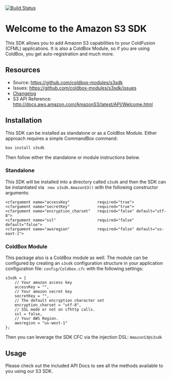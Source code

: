 [![Build Status](https://travis-ci.org/coldbox-modules/s3sdk.svg?branch=master)](https://travis-ci.org/coldbox-modules/s3sdk)

# Welcome to the Amazon S3 SDK

This SDK allows you to add Amazon S3 capabilities to your ColdFusion (CFML) applications. It is also a ColdBox Module, so if you are using ColdBox, you get auto-registration and much more.

## Resources

* Source: https://github.com/coldbox-modules/s3sdk
* Issues: https://github.com/coldbox-modules/s3sdk/issues
* [Changelog](changelog.md)
* S3 API Reference: http://docs.aws.amazon.com/AmazonS3/latest/API/Welcome.html

## Installation 
This SDK can be installed as standalone or as a ColdBox Module.  Either approach requires a simple CommandBox command:

```
box install s3sdk
```

Then follow either the standalone or module instructions below.

### Standalone

This SDK will be installed into a directory called `s3sdk` and then the SDK can be instantiated via ` new s3sdk.AmazonS3()` with the following constructor arguments:

```
<cfargument name="accessKey" 			required="true">
<cfargument name="secretKey" 			required="true">
<cfargument name="encryption_charset" 	required="false" default="utf-8">
<cfargument name="ssl" 					required="false" default="false">
<cfargument name="awsregion" 			required="false" default="us-east-1">
```

### ColdBox Module

This package also is a ColdBox module as well.  The module can be configured by creating an `s3sdk` configuration structure in your application configuration file: `config/Coldbox.cfc` with the following settings:

```
s3sdk = {
	// Your amazon access key
	accessKey = "",
	// Your amazon secret key
	secretKey = "",
	// The default encryption character set
	encryption_charset = "utf-8",
	// SSL mode or not on cfhttp calls.
	ssl = false,
	// Your AWS Region.
	awsregion = "us-west-1"
};
```

Then you can leverage the SDK CFC via the injection DSL: `AmazonS3@s3sdk`

## Usage

Please check out the included API Docs to see all the methods available to you using our S3 SDK.